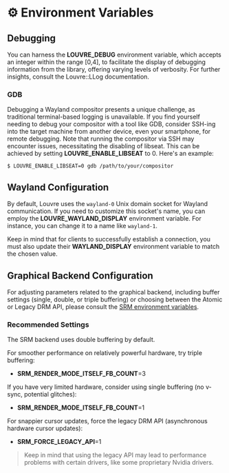 # ⚙️ Environment Variables

## Debugging

You can harness the **LOUVRE_DEBUG** environment variable, which accepts an integer within the range [0,4], to facilitate the display of debugging information from the library, offering varying levels of verbosity. For further insights, consult the Louvre::LLog documentation.

### GDB

Debugging a Wayland compositor presents a unique challenge, as traditional terminal-based logging is unavailable. If you find yourself needing to debug your compositor with a tool like GDB, consider SSH-ing into the target machine from another device, even your smartphone, for remote debugging. Note that running the compositor via SSH may encounter issues, necessitating the disabling of libseat. This can be achieved by setting **LOUVRE_ENABLE_LIBSEAT** to 0. Here's an example:

```
$ LOUVRE_ENABLE_LIBSEAT=0 gdb /path/to/your/compositor
```

## Wayland Configuration

By default, Louvre uses the `wayland-0` Unix domain socket for Wayland communication. If you need to customize this socket's name, you can employ the **LOUVRE_WAYLAND_DISPLAY** environment variable. For instance, you can change it to a name like `wayland-1`.

Keep in mind that for clients to successfully establish a connection, you must also update their **WAYLAND_DISPLAY** environment variable to match the chosen value.


## Graphical Backend Configuration

For adjusting parameters related to the graphical backend, including buffer settings (single, double, or triple buffering) or choosing between the Atomic or Legacy DRM API, please consult the [SRM environment variables](https://cuarzosoftware.github.io/SRM/md_md__envs.html).

### Recommended Settings

The SRM backend uses double buffering by default.

For smoother performance on relatively powerful hardware, try triple buffering:

  - **SRM_RENDER_MODE_ITSELF_FB_COUNT**=3

If you have very limited hardware, consider using single buffering (no v-sync, potential glitches):

  - **SRM_RENDER_MODE_ITSELF_FB_COUNT**=1

For snappier cursor updates, force the legacy DRM API (asynchronous hardware cursor updates):

  - **SRM_FORCE_LEGACY_API**=1

> Keep in mind that using the legacy API may lead to performance problems with certain drivers, like some proprietary Nvidia drivers.



